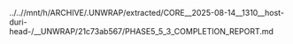 ../..//mnt/h/ARCHIVE/.UNWRAP/extracted/CORE__2025-08-14__1310__host-duri-head-/__UNWRAP/21c73ab567/PHASE5_5_3_COMPLETION_REPORT.md